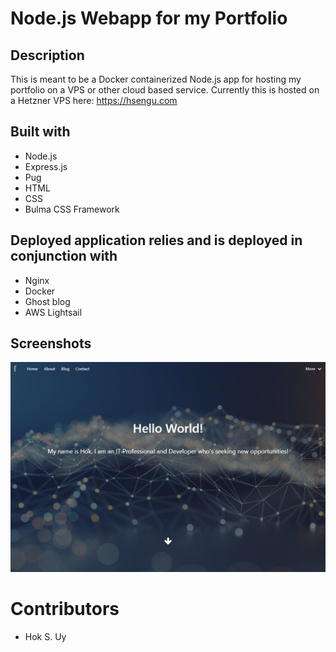 # Node.js Webapp for my Portfolio

## Description
This is meant to be a Docker containerized Node.js app for hosting my portfolio on a VPS or other cloud based service. Currently this is hosted on a Hetzner VPS here: https://hsengu.com

## Built with
- Node.js
- Express.js
- Pug
- HTML
- CSS
- Bulma CSS Framework

## Deployed application relies and is deployed in conjunction with
- Nginx
- Docker
- Ghost blog
- AWS Lightsail

## Screenshots
![Main Page](./Screenshots/001.jpg)

# Contributors
- Hok S. Uy
